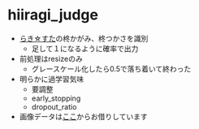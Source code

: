 # hiiragi_judge
- [らき☆すた](http://www.lucky-ch.com)の柊かがみ、柊つかさを識別
	- 足して１になるように確率で出力
- 前処理はresizeのみ
	- グレースケール化したら0.5で落ち着いて終わった
- 明らかに過学習気味
	- 要調整
	- early_stopping
	- dropout_ratio
- 画像データは[ここ](file:///Users/yukari/programing/HAIT/animeface-character-dataset/README.html)からお借りしています
